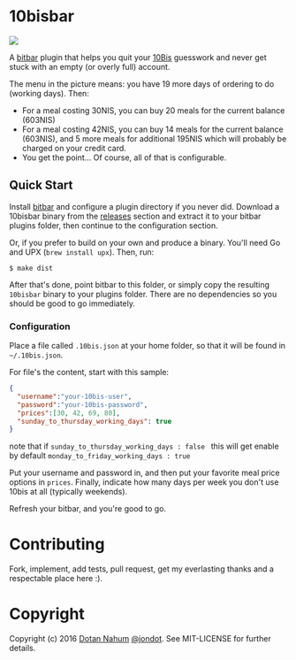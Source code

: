 # 10bisbar

![](shot.png)

A [bitbar](https://getbitbar.com) plugin that helps you quit your
[10Bis](10bis.co.il) guesswork and never get stuck with an empty (or overly
full) account.

The menu in the picture means: you have 19 more days of ordering to do (working days). Then:

* For a meal costing 30NIS, you can buy 20 meals for the current balance (603NIS)
* For a meal costing 42NIS, you can buy 14 meals for the current balance (603NIS), and 5 more meals for additional 195NIS which will probably be charged on your credit card.
* You get the point... Of course, all of that is configurable.

## Quick Start

Install [bitbar](https://getbitbar.com) and configure a plugin directory if you
never did. Download a 10bisbar binary from the [releases](https://github.com/jondot/10bisbar/releases) section and extract it to
your bitbar plugins folder, then continue to the configuration section.


Or, if you prefer to build on your own and produce a binary. You'll need Go and
UPX (`brew install upx`). Then, run:

`$ make dist`

After that's done, point bitbar to this folder, or simply copy the resulting
`10bisbar` binary to your plugins folder. There are no dependencies so you
should be good to go immediately.

### Configuration

Place a file called `.10bis.json` at your home folder, so that it will be found in `~/.10bis.json`.

For file's the content, start with this sample:

```json
{
  "username":"your-10bis-user",
  "password":"your-10bis-password",
  "prices":[30, 42, 69, 80],
  "sunday_to_thursday_working_days": true
}
```   
note that if ```sunday_to_thursday_working_days : false ``` this will get enable by default ```monday_to_friday_working_days : true ```   

Put your username and password in, and then put your favorite meal price options in `prices`. Finally,
indicate how many days per week you don't use 10bis at all (typically weekends).

Refresh your bitbar, and you're good to go.

# Contributing
Fork, implement, add tests, pull request, get my everlasting thanks and a respectable place here :).


# Copyright

Copyright (c) 2016 [Dotan Nahum](http://gplus.to/dotan) [@jondot](http://twitter.com/jondot). See MIT-LICENSE for further details.



